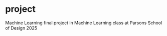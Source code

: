 # project
Machine Learning final project in Machine Learning class at Parsons School of Design 2025 
